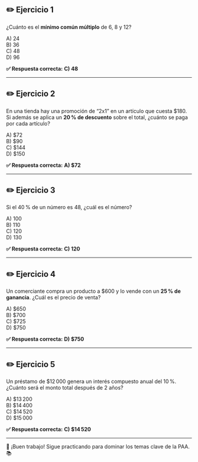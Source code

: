 ## ✏️ Ejercicio 1
¿Cuánto es el **mínimo común múltiplo** de 6, 8 y 12?

A) 24  
B) 36  
C) 48  
D) 96  

**✅ Respuesta correcta:** **C) 48**

---

## ✏️ Ejercicio 2
En una tienda hay una promoción de “2x1” en un artículo que cuesta \$180. Si además se aplica un **20 % de descuento** sobre el total, ¿cuánto se paga por cada artículo?

A) \$72  
B) \$90  
C) \$144  
D) \$150  

**✅ Respuesta correcta:** **A) \$72**

---

## ✏️ Ejercicio 3
Si el 40 % de un número es 48, ¿cuál es el número?

A) 100  
B) 110  
C) 120  
D) 130  

**✅ Respuesta correcta:** **C) 120**

---

## ✏️ Ejercicio 4
Un comerciante compra un producto a \$600 y lo vende con un **25 % de ganancia**. ¿Cuál es el precio de venta?

A) \$650  
B) \$700  
C) \$725  
D) \$750  

**✅ Respuesta correcta:** **D) \$750**

---

## ✏️ Ejercicio 5
Un préstamo de \$12 000 genera un interés compuesto anual del 10 %. ¿Cuánto será el monto total después de 2 años?

A) \$13 200  
B) \$14 400  
C) \$14 520  
D) \$15 000  

**✅ Respuesta correcta:** **C) \$14 520**

---

💪 ¡Buen trabajo! Sigue practicando para dominar los temas clave de la PAA. 📚
